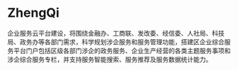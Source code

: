 # ZhengQi
企业服务云平台建设，将围绕金融办、工商联、发改委、经信委、人社局、科技局、政务办等各部门需求，科学规划涉企服务和服务管理功能，搭建区企业综合服务平台门户包括区级各部门涉企的政务服务、企业生产经营的各类主题服务事项和涉企综合服务专栏，并支持服务智能搜索、服务推荐及服务数据统计能力。
